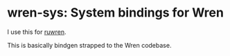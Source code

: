 # wren-sys: System bindings for Wren

I use this for [ruwren](http://github.com/Jengamon/ruwren).

This is basically bindgen strapped to the Wren codebase.